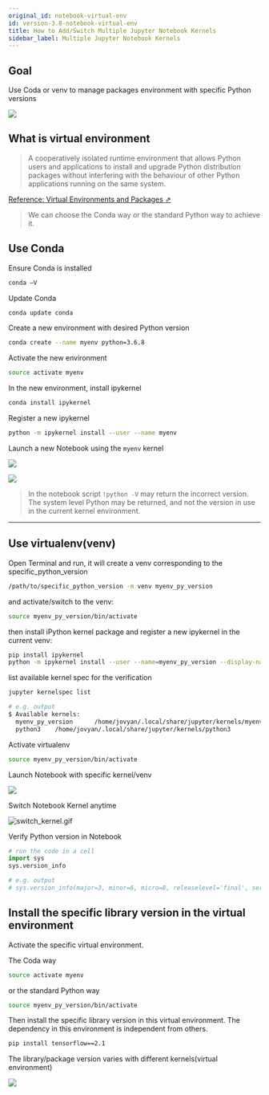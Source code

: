 ```yaml
---
original_id: notebook-virtual-env
id: version-3.8-notebook-virtual-env
title: How to Add/Switch Multiple Jupyter Notebook Kernels
sidebar_label: Multiple Jupyter Notebook Kernels 
---
```



## Goal

Use Coda or venv to manage packages environment with specific Python versions

![](assets/two_kernels.png)

## What is virtual environment

>A cooperatively isolated runtime environment that allows Python users and applications to install and upgrade Python distribution packages without interfering with the behaviour of other Python applications running on the same system.


[Reference: Virtual Environments and Packages &neArr;](https://docs.python.org/3/tutorial/venv.html)

>We can choose the Conda way or the standard Python way to achieve it.

## Use Conda

Ensure Conda is installed

```bash
conda –V
```

Update Conda

```bash
conda update conda
```

Create a new environment with desired Python version

```bash
conda create --name myenv python=3.6.8
```

Activate the new environment

```bash
source activate myenv
```

In the new environment, install ipykernel

```bash
conda install ipykernel
```

Register a new ipykernel

```bash
python -m ipykernel install --user --name myenv
```

Launch a new Notebook using the `myenv` kernel

![](assets/coda_python_version.png)

![](assets/coda_console.png)

>In the notebook script `!python -V` may return the incorrect version. The system level Python may be returned, and not the version in use in the current kernel environment.

---

## Use virtualenv(venv)

Open Terminal and run, it will create a venv corresponding to the specific_python_version

```bash
/path/to/specific_python_version -m venv myenv_py_version
```

and activate/switch to the venv:

```bash
source myenv_py_version/bin/activate
```

then install iPython kernel package and register a new ipykernel in the current venv:

```bash
pip install ipykernel
python -m ipykernel install --user --name=myenv_py_version --display-name "Python <specific_version>"
```

list available kernel spec for the verification

```bash
jupyter kernelspec list

# e.g. output
$ Available kernels:
  myenv_py_version      /home/jovyan/.local/share/jupyter/kernels/myenv_py_version
  python3    /home/jovyan/.local/share/jupyter/kernels/python3
```

Activate virtualenv

```bash
source myenv_py_version/bin/activate
```

Launch Notebook with specific kernel/venv

![](assets/two_python_kernel.png)

Switch Notebook Kernel anytime

![switch_kernel.gif](assets/switch_kernel.gif)

Verify Python version in Notebook

```python
# run the code in a cell
import sys
sys.version_info

# e.g. output
# sys.version_info(major=3, minor=6, micro=8, releaselevel='final', serial=0)
```

## Install the specific library version in the virtual environment

Activate the specific virtual environment. 

The Coda way

```bash
source activate myenv
```

or the standard Python way

```bash
source myenv_py_version/bin/activate
```

Then install the specific library version in this virtual environment. The dependency in this environment is independent from others.

```bash
pip install tensorflow==2.1
```

The library/package version varies with different kernels(virtual environment)

![](assets/two_env_tf.png)
